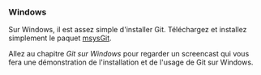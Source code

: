 ### Windows ###

Sur Windows, il est assez simple d'installer Git. Téléchargez et installez
simplement le paquet [msysGit](http://code.google.com/p/msysgit/downloads/list).

Allez au chapitre *Git sur Windows* pour regarder un screencast qui vous fera
une démonstration de l'installation et de l'usage de Git sur Windows.


